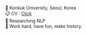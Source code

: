 🏫 Konkuk University, Seoul, Korea  
📋 CV : [Click](https://10kH.github.io)   
🌱 Researching NLP             
🌟 Work hard, have fun, make history.

